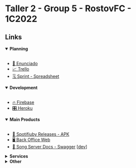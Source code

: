 # Taller 2 - Group 5 - RostovFC - 1C2022

## Links

<details open>
  <summary>
    <b> Planning</b>
  </summary><br>

- [📄 Enunciado](https://taller-de-programacion-2.github.io/works/statement/2022/1/enunciado/)
- [📈 Trello](https://trello.com/b/Kjg4LeEq/spotifiuby)
- [🗓️ Sprint - Spreadsheet](https://docs.google.com/spreadsheets/d/1tFkrxioVGcj9Yy4X5Gez2n8S7ZMc2SEv-AUj2vXuvrg/edit#gid=0)

</details>

<details open>
  <summary>
    <b> Development</b>
  </summary><br>

- [🔥 Firebase](https://console.firebase.google.com/u/0/project/rostov-spotifiuby/overview)
- [🎛️ Heroku](https://dashboard.heroku.com/apps)

</details>
 
<details open>
  <summary>
    <b> Main Products</b>
  </summary><br>

- [📲 Spotifiuby Releases - APK](https://github.com/taller2-grupo5-rostov-1c2022/android-app/releases)
- [🖥️ Back Office Web](https://rostov-spotifiuby.netlify.app/)
- [🎵 Song Server Docs - Swagger](https://rostov-song-server.herokuapp.com/docs) [[dev](https://rostov-songs-dev.herokuapp.com/docs/)]

</details>
  
 <details>
  <summary>
    <b> Services</b>
  </summary><br>

- [📲 Payments Server](https://www.postman.com/descent-module-astronomer-32809629/workspace/rostov/overview)
- [📲 Notifications Server](https://rostov-notifs-server.herokuapp.com/docs)
- [📲 Messages Server](https://rostov-messages-server.herokuapp.com/docs)[[dev](https://rostov-messages-dev.herokuapp.com/docs)]

</details>

<details>
  <summary>
    <b> Other</b>
  </summary><br>
  
- [📞 Weekly Meet](https://meet.google.com/axy-qusc-wqa?authuser=0)
- [🗃️ Drive](https://drive.google.com/drive/folders/1VBf7WqJRDxUy6D87TiZ9oYl1o_7uy96w?usp=sharing)
- [✏️ Lucid Chart](https://lucid.app/lucidchart/3bbc5b95-c82d-4865-ac01-eeb12a211bb2/edit?invitationId=inv_946ac734-4ffa-47f9-a540-bf6fd33d2647)
 
</details>
